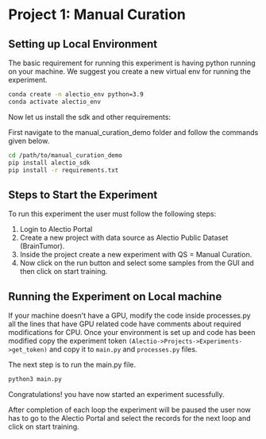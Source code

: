 # Project 1: Manual Curation

## Setting up Local Environment

The basic requirement for running this experiment is having python running on your machine. We suggest you create a new virtual env for running the experiment.

```bash
conda create -n alectio_env python=3.9
conda activate alectio_env
```

Now let us install the sdk and other requirements:

First navigate to the manual_curation_demo folder and follow the commands given below.

```bash
cd /path/to/manual_curation_demo
pip install alectio_sdk
pip install -r requirements.txt
```

## Steps to Start the Experiment

To run this experiment the user must follow the following steps:

1. Login to Alectio Portal
2. Create a new project with data source as Alectio Public Dataset (BrainTumor).
3. Inside the project create a new experiment with QS = Manual Curation.
4. Now click on the run button and select some samples from the GUI and then click on start training.

## Running the Experiment on Local machine

If your machine doesn't have a GPU, modify the code inside processes.py all the lines that have GPU related code have comments about required modifications for CPU. Once your environment is set up and code has been modified copy the experiment token ```(Alectio->Projects->Experiments->get_token)``` and copy it to ```main.py``` and ```processes.py``` files.

The next step is to run the main.py file.

```bash
python3 main.py
```

Congratulations! you have now started an experiment sucessfully.

After completion of each loop the experiment will be paused the user now has to go to the Alectio Portal and select the records for the next loop and click on start training.
